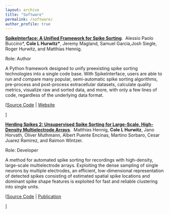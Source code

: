 ```yaml
---
layout: archive
title: "Software"
permalink: /software/
author_profile: true
---
```


<p>
<a href="https://github.com/SpikeInterface"><b>SpikeInterface: A Unified Framework for Spike Sorting</b></a>.&nbsp; Alessio Paolo Buccino*, <b>Cole L Hurwitz*</b>, Jeremy Magland, Samuel Garcia,Josh Siegle, Roger Hurwitz, and Matthias Hennig.
</p>

Role: Author

A Python framework designed to unify preexisting spike sorting technologies into a single code base. With SpikeInterface, users are able to run and compare many popular, semi-automatic spike sorting algorithms, pre-process and post-process extracellular datasets, calculate quality metrics, visualize raw and sorted data, and more, with only a few lines of code, regardless of the underlying data format.

<p>
   [<a href="https://github.com/SpikeInterface">Source Code</a>
   | <a href="https://www.spikeforum.org/">Website</a>

 ]
</p>

<p>
<a href="https://github.com/mhhennig/HS2"><b>Herding Spikes 2: Unsupervised Spike Sorting for Large-Scale, High-Density Multielectrode Arrays</b></a>.&nbsp; Matthias Hennig, <b>Cole L Hurwitz</b>, Jano Horvath, Oliver Muthmann, Albert Puente Encinas, Martino Sorbaro, Cesar Juarez Ramirez, and Raimon Wintzer.
</p>

Role: Developer

A method for automated spike sorting for recordings with high-density, large-scale multielectrode arrays. Exploiting the dense sampling of single neurons by multiple electrodes, an efficient, low-dimensional representation of detected spikes consisting of estimated spatial spike locations and dominant spike shape features is exploited for fast and reliable clustering into single units.

<p>
   [<a href="https://github.com/mhhennig/HS2">Source Code</a>
   | <a href="https://www.sciencedirect.com/science/article/pii/S221112471730236X">Publication</a>

 ]
</p>
